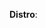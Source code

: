 <!--
Please only file issues if you have confirmed the issue is valid for
the latest virt-manager code. Running code from git is pretty easy,
see CONTRIBUTING.md for details.

If you are using distro provided packages and you have not confirmed
the bug exists in this repo, then please file a bug with your distro
instead.

If you are requesting a feature or UI change, please read DESIGN.md
first, especially the section at the end about previously rejected
features.

Thank you!
-->

**Distro**: <!-- FILL ME IN PLEASE -->
